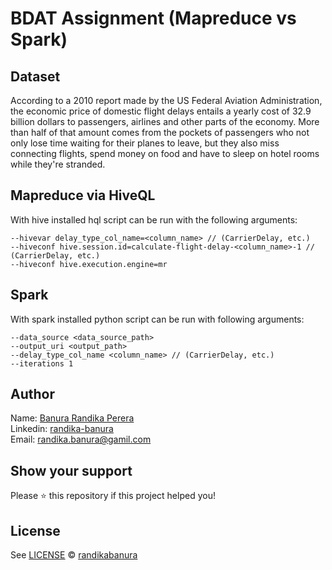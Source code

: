 # BDAT Assignment (Mapreduce vs Spark)

## Dataset

According to a 2010 report made by the US Federal Aviation Administration, 
the economic price of domestic flight delays entails a yearly cost of 32.9 billion dollars
to passengers, airlines and other parts of the economy. More than half of that amount comes
from the pockets of passengers who not only lose time waiting for their planes to leave, but
they also miss connecting flights, spend money on food and have to sleep on hotel rooms while they're stranded.

## Mapreduce via HiveQL

With hive installed hql script can be run with the following arguments:

```shell
--hivevar delay_type_col_name=<column_name> // (CarrierDelay, etc.)
--hiveconf hive.session.id=calculate-flight-delay-<column_name>-1 // (CarrierDelay, etc.)
--hiveconf hive.execution.engine=mr
```

## Spark

With spark installed python script can be run with following arguments:

```shell
--data_source <data_source_path> 
--output_uri <output_path> 
--delay_type_col_name <column_name> // (CarrierDelay, etc.)
--iterations 1
```

## Author

Name: [Banura Randika Perera](https://github.com/randikabanura) <br/>
Linkedin: [randika-banura](https://www.linkedin.com/in/randika-banura/) <br/>
Email: [randika.banura@gamil.com](mailto:randika.banura@gamil.com) <br/>

## Show your support

Please ⭐️ this repository if this project helped you!

## License

See [LICENSE](LICENSE) © [randikabanura](https://github.com/randikabanura/)